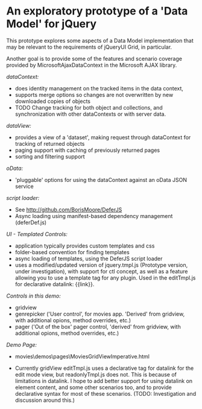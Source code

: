 # An exploratory prototype of a 'Data Model' for jQuery

This prototype explores some aspects of a Data Model implementation that may be relevant to the requirements of jQueryUI Grid, in particular.

Another goal is to provide some of the features and scenario coverage provided by MicrosoftAjaxDataContext in the  Microsoft AJAX library.

_dataContext:_

* does identity management on the tracked items in the data context, 
* supports merge options so changes are not overwritten by new downloaded copies of objects
* TODO Change tracking for both object and collections, and synchronization with other dataContexts or with server data.

	
_dataView:_

* provides a view of a 'dataset', making request through dataContext for tracking of returned objects
* paging support with caching of previously returned pages
* sorting and filtering support

_oData:_

* 'pluggable' options for using the dataContext against an oData JSON service

_script loader:_

* See <a href="http://github.com/BorisMoore/DeferJS">http://github.com/BorisMoore/DeferJS</a>
* Async loading using manifest-based dependency management (deferDef.js)

_UI - Templated Controls:_

* application typically provides custom templates and css
* folder-based convention for finding templates
* async loading of templates, using the DeferJS script loader
* uses a modified/updated version of jquery.tmpl.js (Prototype version, under investigation), with support for ctl concept, 
as well as a feature allowing you to use a template tag for any plugin. Used in the editTmpl.js for declarative datalink: {{link}}. 
		
_Controls in this demo:_

* gridview	
* genrepicker ('User control', for movies app. 'Derived' from gridview, with additional opions, method overrides, etc.)
* pager ('Out of the box' pager control, 'derived' from gridview, with additional opions, method overrides, etc.)

_Demo Page:_ 

* movies\demos\pages\MoviesGridViewImperative.html

* Currently gridView editTmpl.js uses a declarative tag for datalink for the edit mode view, but readonlyTmpl.js does not. 
This is because of limitations in datalink. I hope to add better support for using datalink on element content, and some 
other scenarios too, and to provide declarative syntax for most of these scenarios. 
(TODO: Investigation and discussion around this.)
